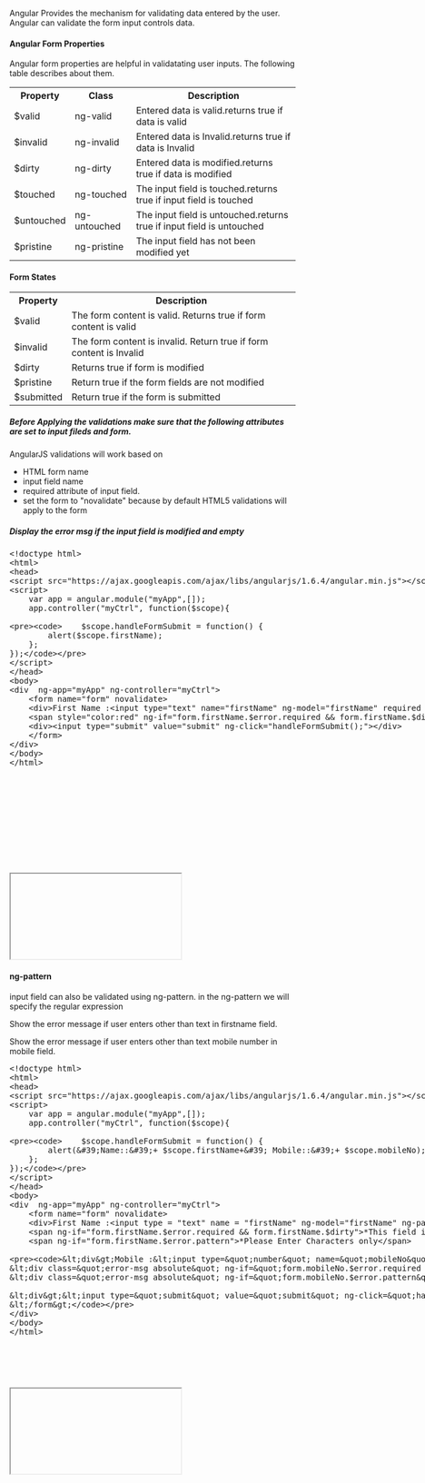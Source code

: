 
<p>Angular Provides the mechanism for validating data entered by the user. Angular can validate the form input controls data.</p>
<h4>Angular Form Properties</h4>
<p>Angular form properties are helpful in validatating user inputs. The following table describes about them. </p>
<table class="pc-table">
	<tr>
		<th>Property</th>
		<th>Class</th>
		<th>Description</th>
	</tr>
	<tr>
		<td>$valid</td>
		<td>ng-valid</td>
		<td>Entered data is valid.returns true if data is valid</td>
	</tr>
	<tr>
		<td>$invalid</td>
		<td>ng-invalid</td>
		<td>Entered data is Invalid.returns true if data is Invalid</td>
	</tr>
	<tr>
		<td>$dirty</td>
		<td>ng-dirty</td>
		<td>Entered data is modified.returns true if data is modified</td>
	</tr>
	<tr>
		<td>$touched</td>
		<td>ng-touched</td>
		<td>The input field is touched.returns true if input field is touched</td>
	</tr>
	<tr>
		<td>$untouched</td>
		<td>ng-untouched</td>
		<td>The input field is untouched.returns true if input field is untouched</td>
	</tr>
	<tr>
		<td>$pristine</td>
		<td>ng-pristine</td>
		<td>The input field has not been modified yet</td>
	</tr>
</table>
<h4>Form States</h4>
<table class="pc-table">
	<tr>
		<th>Property</th>
		<th>Description</th>
	</tr>
	<tr>
		<td>$valid</td>
		<td>The form content is valid. Returns true if form content is valid</td>
	</tr>
	<tr>
		<td>$invalid</td>
		<td>The form content is invalid. Return true if form content is Invalid</td>
	</tr>
	<tr>
		<td>$dirty</td>
		<td>Returns true if form is modified</td>
	</tr>
	<tr>
		<td>$pristine</td>
		<td>Return true if the form fields are not modified</td>
	</tr>
	<tr>
		<td>$submitted</td>
		<td>Return true if the form is submitted</td>
	</tr>
</table>
<h5>Before Applying the validations make sure that the following attributes are set to input fileds and form.</h5>
<p>AngularJS validations will work based on</p>
	<ul>
		<li>HTML form name</li>
		<li>input field name</li>
		<li>required attribute of input field.</li>
		<li>set the form to "novalidate" because by default HTML5 validations will apply to the form </li>
	</ul>
	
<h5>Display the error msg if the input field is modified and empty</h5>
<section>  
<div ui-ace ="{useWrapMode: 'true', showGutter : 'true', theme:'monokai', mode: 'html', previewId:'preview',
	onLoad: htmlcssjsContentOnLoaded,
	rendererOptions: { fontSize: 16 },
	advanced: { highlightActiveLine: true}
}" style="min-height:570px;"><xmp><!doctype html>
<html>
<head>
<script src="https://ajax.googleapis.com/ajax/libs/angularjs/1.6.4/angular.min.js"></script>
<script> 
	var app = angular.module("myApp",[]);
	app.controller("myCtrl", function($scope){
	
		$scope.handleFormSubmit = function() {
			alert($scope.firstName);
		};
	});
</script>
</head>
<body> 
<div  ng-app="myApp" ng-controller="myCtrl">
	<form name="form" novalidate>
	<div>First Name :<input type="text" name="firstName" ng-model="firstName" required /></div>
	<span style="color:red" ng-if="form.firstName.$error.required && form.firstName.$dirty">*This field is required</span>
	<div><input type="submit" value="submit" ng-click="handleFormSubmit();"></div>
	</form>
</div>
</body>
</html></xmp>
</div>
<div>
	<iframe id="preview"></iframe>
</div>
</section>

<h4>ng-pattern</h4>
<p>input field can also be validated using ng-pattern. in the ng-pattern we will specify the regular expression </p>
<p>Show the error message if user enters other than text in firstname field.</p>
<p>Show the error message if user enters other than text mobile number in mobile field.</p>

<section>  
<div ui-ace ="{useWrapMode: 'true', showGutter : 'true', theme:'monokai', mode: 'html', previewId:'preview1',
	onLoad: htmlcssjsContentOnLoaded,
	rendererOptions: { fontSize: 16 },
	advanced: { highlightActiveLine: true}
}" style="min-height:570px;"><xmp><!doctype html>
<html>
<head>
<script src="https://ajax.googleapis.com/ajax/libs/angularjs/1.6.4/angular.min.js"></script>
<script> 
	var app = angular.module("myApp",[]);
	app.controller("myCtrl", function($scope){
	
		$scope.handleFormSubmit = function() {
			alert('Name::'+ $scope.firstName+' Mobile::'+ $scope.mobileNo);
		};
	});
</script>
</head>
<body> 
<div  ng-app="myApp" ng-controller="myCtrl">
	<form name="form" novalidate>
	<div>First Name :<input type = "text" name = "firstName" ng-model="firstName" ng-pattern="/^[a-zA-Z]$/" required /></div>
	<span ng-if="form.firstName.$error.required && form.firstName.$dirty">*This field is required</span>
	<span ng-if="form.firstName.$error.pattern">*Please Enter Characters only</span>
	
	<div>Mobile :<input type="number" name="mobileNo" ng-model="mobileNo" ng-pattern="/^[0-9]{10,10}$/"  ng-maxlength="10" maxlength="10"  required> </div>
	<div class="error-msg absolute" ng-if="form.mobileNo.$error.required && form.mobileNo.$dirty">MobileNo Is Required</div>
	<div class="error-msg absolute" ng-if="form.mobileNo.$error.pattern">Enter 10 digit mobile Number</div>
			
	<div><input type="submit" value="submit" ng-click="handleFormSubmit();"></div>
	</form>
</div>
</body>
</html></xmp>
</div>
<div>
	<iframe id="preview1"></iframe>
</div>
</section>
